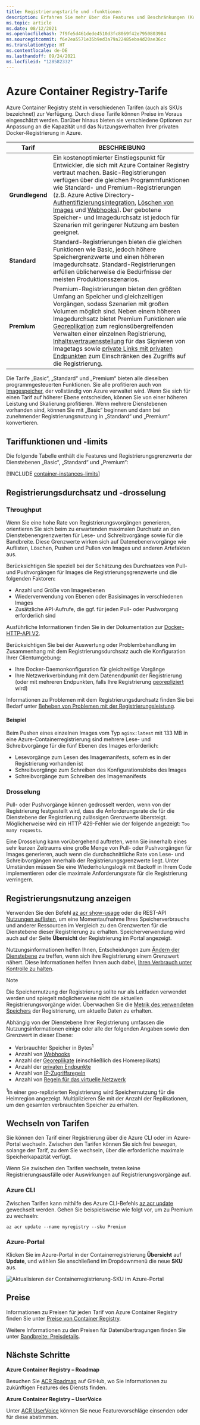 ```yaml
---
title: Registrierungstarife und -funktionen
description: Erfahren Sie mehr über die Features und Beschränkungen (Kontingente) der Diensttarife (SKUs) „Basic“, „Standard“ und „Premium“ von Azure Container Registry.
ms.topic: article
ms.date: 08/12/2021
ms.openlocfilehash: 7f9fe5d461dede4510d3fc8069f42e7950803984
ms.sourcegitcommit: f6e2ea5571e35b9ed3a79a22485eba4d20ae36cc
ms.translationtype: HT
ms.contentlocale: de-DE
ms.lasthandoff: 09/24/2021
ms.locfileid: "128582332"
---
```

# <a name="azure-container-registry-service-tiers"></a>Azure Container Registry-Tarife

Azure Container Registry steht in verschiedenen Tarifen (auch als SKUs bezeichnet) zur Verfügung. Durch diese Tarife können Preise im Voraus eingeschätzt werden. Darüber hinaus bieten sie verschiedene Optionen zur Anpassung an die Kapazität und das Nutzungsverhalten Ihrer privaten Docker-Registrierung in Azure.

| Tarif | BESCHREIBUNG |
| --- | ----------- |
| **Grundlegend** | Ein kostenoptimierter Einstiegspunkt für Entwickler, die sich mit Azure Container Registry vertraut machen. Basic-Registrierungen verfügen über die gleichen Programmfunktionen wie Standard- und Premium-Registrierungen (z.B. Azure Active Directory-[Authentifizierungsintegration](container-registry-authentication.md#individual-login-with-azure-ad), [Löschen von Images][container-registry-delete] und [Webhooks][container-registry-webhook]). Der gebotene Speicher- und Imagedurchsatz ist jedoch für Szenarien mit geringerer Nutzung am besten geeignet. |
| **Standard** | Standard-Registrierungen bieten die gleichen Funktionen wie Basic, jedoch höhere Speichergrenzwerte und einen höheren Imagedurchsatz. Standard-Registrierungen erfüllen üblicherweise die Bedürfnisse der meisten Produktionsszenarios. |
| **Premium** | Premium-Registrierungen bieten den größten Umfang an Speicher und gleichzeitigen Vorgängen, sodass Szenarien mit großen Volumen möglich sind. Neben einem höheren Imagedurchsatz bietet Premium Funktionen wie [Georeplikation][container-registry-geo-replication] zum regionsübergreifenden Verwalten einer einzelnen Registrierung, [Inhaltsvertrauensstellung](container-registry-content-trust.md) für das Signieren von Imagetags sowie [private Links mit privaten Endpunkten](container-registry-private-link.md) zum Einschränken des Zugriffs auf die Registrierung. |

Die Tarife „Basic“, „Standard“ und „Premium“ bieten alle dieselben programmgesteuerten Funktionen. Sie alle profitieren auch von [Imagespeicher][container-registry-storage], der vollständig von Azure verwaltet wird. Wenn Sie sich für einen Tarif auf höherer Ebene entscheiden, können Sie von einer höheren Leistung und Skalierung profitieren. Wenn mehrere Dienstebenen vorhanden sind, können Sie mit „Basic“ beginnen und dann bei zunehmender Registrierungsnutzung in „Standard“ und „Premium“ konvertieren.

## <a name="service-tier-features-and-limits"></a>Tariffunktionen und -limits

Die folgende Tabelle enthält die Features und Registrierungsgrenzwerte der Dienstebenen „Basic“, „Standard“ und „Premium“:

[!INCLUDE [container-instances-limits](../../includes/container-registry-limits.md)]

## <a name="registry-throughput-and-throttling"></a>Registrierungsdurchsatz und -drosselung

### <a name="throughput"></a>Throughput 

Wenn Sie eine hohe Rate von Registrierungsvorgängen generieren, orientieren Sie sich beim zu erwartenden maximalen Durchsatz an den Dienstebenengrenzwerten für Lese- und Schreibvorgänge sowie für die Bandbreite. Diese Grenzwerte wirken sich auf Datenebenenvorgänge wie Auflisten, Löschen, Pushen und Pullen von Images und anderen Artefakten aus.

Berücksichtigen Sie speziell bei der Schätzung des Durchsatzes von Pull- und Pushvorgängen für Images die Registrierungsgrenzwerte und die folgenden Faktoren: 

* Anzahl und Größe von Imageebenen
* Wiederverwendung von Ebenen oder Basisimages in verschiedenen Images
* Zusätzliche API-Aufrufe, die ggf. für jeden Pull- oder Pushvorgang erforderlich sind

Ausführliche Informationen finden Sie in der Dokumentation zur [Docker-HTTP-API V2](https://docs.docker.com/registry/spec/api/).

Berücksichtigen Sie bei der Auswertung oder Problembehandlung im Zusammenhang mit dem Registrierungsdurchsatz auch die Konfiguration Ihrer Clientumgebung:

* Ihre Docker-Daemonkonfiguration für gleichzeitige Vorgänge
* Ihre Netzwerkverbindung mit dem Datenendpunkt der Registrierung (oder mit mehreren Endpunkten, falls Ihre Registrierung [georepliziert](container-registry-geo-replication.md) wird)

Informationen zu Problemen mit dem Registrierungsdurchsatz finden Sie bei Bedarf unter [Beheben von Problemen mit der Registrierungsleistung](container-registry-troubleshoot-performance.md). 

#### <a name="example"></a>Beispiel

Beim Pushen eines einzelnen Images vom Typ `nginx:latest` mit 133 MB in eine Azure-Containerregistrierung sind mehrere Lese- und Schreibvorgänge für die fünf Ebenen des Images erforderlich: 

* Lesevorgänge zum Lesen des Imagemanifests, sofern es in der Registrierung vorhanden ist
* Schreibvorgänge zum Schreiben des Konfigurationsblobs des Images
* Schreibvorgänge zum Schreiben des Imagemanifests

### <a name="throttling"></a>Drosselung

Pull- oder Pushvorgänge können gedrosselt werden, wenn von der Registrierung festgestellt wird, dass die Anforderungsrate die für die Dienstebene der Registrierung zulässigen Grenzwerte übersteigt. Möglicherweise wird ein HTTP 429-Fehler wie der folgende angezeigt: `Too many requests`.

Eine Drosselung kann vorübergehend auftreten, wenn Sie innerhalb eines sehr kurzen Zeitraums eine große Menge von Pull- oder Pushvorgängen für Images generieren, auch wenn die durchschnittliche Rate von Lese- und Schreibvorgängen innerhalb der Registrierungsgrenzwerte liegt. Unter Umständen müssen Sie eine Wiederholungslogik mit Backoff in Ihrem Code implementieren oder die maximale Anforderungsrate für die Registrierung verringern.

## <a name="show-registry-usage"></a>Registrierungsnutzung anzeigen

Verwenden Sie den Befehl [az acr show-usage](/cli/az/acr#az_acr_show_usage) oder die REST-API [Nutzungen auflisten](/rest/api/containerregstry/registries/list-usages), um eine Momentaufnahme Ihres Speicherverbrauchs und anderer Ressourcen im Vergleich zu den Grenzwerten für die Dienstebene dieser Registrierung zu erhalten. Speicherverwendung wird auch auf der Seite **Übersicht** der Registrierung im Portal angezeigt.

Nutzungsinformationen helfen Ihnen, Entscheidungen zum [Ändern der Dienstebene](#changing-tiers) zu treffen, wenn sich ihre Registrierung einem Grenzwert nähert. Diese Informationen helfen Ihnen auch dabei, [Ihren Verbrauch unter Kontrolle zu halten](container-registry-best-practices.md#manage-registry-size). 

> [!NOTE]
> Die Speichernutzung der Registrierung sollte nur als Leitfaden verwendet werden und spiegelt möglicherweise nicht die aktuellen Registrierungsvorgänge wider. Überwachen Sie die [Metrik des verwendeten Speichers](monitor-service-reference.md#container-registry-metrics) der Registrierung, um aktuelle Daten zu erhalten. 

Abhängig von der Dienstebene Ihrer Registrierung umfassen die Nutzungsinformationen einige oder alle der folgenden Angaben sowie den Grenzwert in dieser Ebene:

* Verbrauchter Speicher in Bytes<sup>1</sup>
* Anzahl von [Webhooks](container-registry-webhook.md)
* Anzahl der [Georeplikate](container-registry-geo-replication.md) (einschließlich des Homereplikats)
* Anzahl der [privaten Endpunkte](container-registry-private-link.md)
* Anzahl von [IP-Zugriffsregeln](container-registry-access-selected-networks.md)
* Anzahl von [Regeln für das virtuelle Netzwerk](container-registry-vnet.md)

<sup>1</sup>In einer geo-replizierten Registrierung wird Speichernutzung für die Heimregion angezeigt. Multiplizieren Sie mit der Anzahl der Replikationen, um den gesamten verbrauchten Speicher zu erhalten.

## <a name="changing-tiers"></a>Wechseln von Tarifen

Sie können den Tarif einer Registrierung über die Azure CLI oder im Azure-Portal wechseln. Zwischen den Tarifen können Sie sich frei bewegen, solange der Tarif, zu dem Sie wechseln, über die erforderliche maximale Speicherkapazität verfügt. 

Wenn Sie zwischen den Tarifen wechseln, treten keine Registrierungsausfälle oder Auswirkungen auf Registrierungsvorgänge auf.

### <a name="azure-cli"></a>Azure CLI

Zwischen Tarifen kann mithilfe des Azure CLI-Befehls [az acr update][az-acr-update] gewechselt werden. Gehen Sie beispielsweise wie folgt vor, um zu Premium zu wechseln:

```azurecli
az acr update --name myregistry --sku Premium
```

### <a name="azure-portal"></a>Azure-Portal

Klicken Sie im Azure-Portal in der Containerregistrierung **Übersicht** auf **Update**, und wählen Sie anschließend im Dropdownmenü die neue **SKU** aus.

![Aktualisieren der Containerregistrierung-SKU im Azure-Portal][update-registry-sku]

## <a name="pricing"></a>Preise

Informationen zu Preisen für jeden Tarif von Azure Container Registry finden Sie unter [Preise von Container Registry][container-registry-pricing].

Weitere Informationen zu den Preisen für Datenübertragungen finden Sie unter [Bandbreite: Preisdetails](https://azure.microsoft.com/pricing/details/bandwidth/). 

## <a name="next-steps"></a>Nächste Schritte

**Azure Container Registry – Roadmap**

Besuchen Sie [ACR Roadmap][acr-roadmap] auf GitHub, wo Sie Informationen zu zukünftigen Features des Diensts finden.

**Azure Container Registry – UserVoice**

Unter [ACR UserVoice][container-registry-uservoice] können Sie neue Featurevorschläge einsenden oder für diese abstimmen.

<!-- IMAGES -->
[update-registry-sku]: ./media/container-registry-skus/update-registry-sku.png

<!-- LINKS - External -->
[acr-roadmap]: https://aka.ms/acr/roadmap
[container-registry-pricing]: https://azure.microsoft.com/pricing/details/container-registry/
[container-registry-uservoice]: https://feedback.azure.com/forums/903958-azure-container-registry

<!-- LINKS - Internal -->
[az-acr-update]: /cli/azure/acr#az_acr_update
[container-registry-geo-replication]: container-registry-geo-replication.md
[container-registry-storage]: container-registry-storage.md
[container-registry-delete]: container-registry-delete.md
[container-registry-webhook]: container-registry-webhook.md
